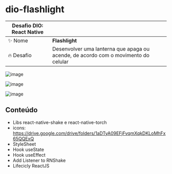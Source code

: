 # dio-flashlight



| Desafio DIO: React Native|     |
| -------------  | --- |
| ✨ Nome        | **Flashlight**
|  🔥 Desafio | Desenvolver uma lanterna que apaga ou acende, de acordo com o movimento do celular

![image](https://user-images.githubusercontent.com/28990749/165650549-07daaabe-15fa-432e-9146-71bae90e43b0.png)

![image](https://user-images.githubusercontent.com/28990749/165650568-afdd77ea-fa79-488c-ac0b-13c9ecce847c.png)

![image](https://user-images.githubusercontent.com/79259481/176777526-089b9d6f-0e72-4fa1-a988-ef0e2d150e16.png)


## Conteúdo 

- Libs react-native-shake e react-native-torch
- icons: https://drive.google.com/drive/folders/1aDTyA09EFjFvqmXqkDKLoMhFx65QQExQ
- StyleSheet
- Hook useState
- Hook useEffect
- Add Listener to RNShake
- Lifecicly ReactJS
